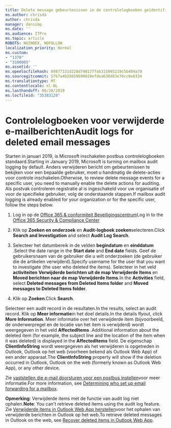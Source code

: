 ```yaml
---
title: Delete message gebeurtenissen in de controlelogboeken geïdentificeerd
ms.author: chrisda
author: chrisda
manager: dansimp
ms.date: ''
ms.audience: ITPro
ms.topic: article
ROBOTS: NOINDEX, NOFOLLOW
localization_priority: Normal
ms.custom:
- "1370"
- "3100005"
ms.assetid: ''
ms.openlocfilehash: 89877331d328d798177fab3150d5219c5b484a70
ms.sourcegitcommit: 5fb7a4b28859690020efdea630d03e70cc0e6334
ms.translationtype: MT
ms.contentlocale: nl-NL
ms.lasthandoff: 06/28/2019
ms.locfileid: "35383128"
---
```

# <a name="audit-logs-for-deleted-email-messages"></a><span data-ttu-id="0fa4a-102">Controlelogboeken voor verwijderde e-mailberichten</span><span class="sxs-lookup"><span data-stu-id="0fa4a-102">Audit logs for deleted email messages</span></span>

<span data-ttu-id="0fa4a-103">Starten in januari 2019, is Microsoft inschakelen postbus controlelogboeken standaard.</span><span class="sxs-lookup"><span data-stu-id="0fa4a-103">Starting in January 2019, Microsoft is turning on mailbox audit logging by default.</span></span> <span data-ttu-id="0fa4a-104">Anders verwijderen bericht om gebeurtenissen te bekijken voor een bepaalde gebruiker, moet u handmatig de delete-acties voor controle inschakelen.</span><span class="sxs-lookup"><span data-stu-id="0fa4a-104">Otherwise, to review delete message events for a specific user, you need to manually enable the delete actions for auditing.</span></span> <span data-ttu-id="0fa4a-105">Als postvak controleren registratie al is ingeschakeld voor uw organisatie of voor de specifieke gebruiker, volg de onderstaande stappen.</span><span class="sxs-lookup"><span data-stu-id="0fa4a-105">If mailbox audit logging is already enabled for your organization or for the specific user, follow the steps below.</span></span>

1. <span data-ttu-id="0fa4a-106">Log in op de [Office 365 & conformiteit Beveiligingscentrum](https://protection.office.com/)</span><span class="sxs-lookup"><span data-stu-id="0fa4a-106">Log in to the [Office 365 Security & Compliance Center](https://protection.office.com/)</span></span>

2. <span data-ttu-id="0fa4a-107">Klik op **Zoeken en onderzoek** en **Audit-logboek zoeken**selecteren.</span><span class="sxs-lookup"><span data-stu-id="0fa4a-107">Click **Search and Investigation** and select **Audit Log Search**.</span></span>

3. <span data-ttu-id="0fa4a-108">Selecteer het datumbereik in de velden **begindatum** en **einddatum** .</span><span class="sxs-lookup"><span data-stu-id="0fa4a-108">Select the date range in the **Start date** and **End date** fields.</span></span> <span data-ttu-id="0fa4a-109">Geef de gebruikersnaam van de gebruiker die u wilt onderzoeken (de gebruiker die de artikelen verwijderd).</span><span class="sxs-lookup"><span data-stu-id="0fa4a-109">Specify username for the user that you want to investigate (the user who deleted the items).</span></span> <span data-ttu-id="0fa4a-110">Selecteer in het veld **activiteiten** **Verwijderde berichten uit de map Verwijderde Items** en **Moved berichten naar de map Verwijderde Items**.</span><span class="sxs-lookup"><span data-stu-id="0fa4a-110">In the **Activities** field, select **Deleted messages from Deleted Items folder** and **Moved messages to Deleted Items folder**.</span></span>

4. <span data-ttu-id="0fa4a-111">Klik op **Zoeken**.</span><span class="sxs-lookup"><span data-stu-id="0fa4a-111">Click **Search**.</span></span>

<span data-ttu-id="0fa4a-112">Selecteer een audit record in de resultaten.</span><span class="sxs-lookup"><span data-stu-id="0fa4a-112">In the results, select an audit record.</span></span> <span data-ttu-id="0fa4a-113">Klik op **Meer informatie**in het doel details.</span><span class="sxs-lookup"><span data-stu-id="0fa4a-113">In the details flyout, click **More Information**.</span></span> <span data-ttu-id="0fa4a-114">Meer informatie over het verwijderde item (bijvoorbeeld, de onderwerpregel en de locatie van het item is verwijderd) wordt weergegeven in het veld **AffectedItems** .</span><span class="sxs-lookup"><span data-stu-id="0fa4a-114">Additional information about the deleted item (for example, the subject line and the location of the item when it was deleted) is displayed in the **AffectedItems** field.</span></span> <span data-ttu-id="0fa4a-115">De eigenschap **ClientInfoString** wordt weergegeven als het verwijderen is opgetreden in Outlook, Outlook op het web (voorheen bekend als Outlook Web App) of een ander apparaat.</span><span class="sxs-lookup"><span data-stu-id="0fa4a-115">The **ClientInfoString** property will show if the deletion occurred in Outlook, Outlook on the web (formerly known as Outlook Web App), or any other device.</span></span>

<span data-ttu-id="0fa4a-116">Zie [vaststellen die e-mail doorsturen voor een postbus instellen](https://docs.microsoft.com/office365/securitycompliance/auditing-troubleshooting-scenarios#determining-if-a-user-deleted-email-items)voor meer informatie.</span><span class="sxs-lookup"><span data-stu-id="0fa4a-116">For more information, see [Determining who set up email forwarding for a mailbox](https://docs.microsoft.com/office365/securitycompliance/auditing-troubleshooting-scenarios#determining-if-a-user-deleted-email-items).</span></span>

<span data-ttu-id="0fa4a-117">**Opmerking**: Verwijderde items met de functie van audit log niet ophalen.</span><span class="sxs-lookup"><span data-stu-id="0fa4a-117">**Note**: You can't retrieve deleted items using the audit log feature.</span></span> <span data-ttu-id="0fa4a-118">Zie [Verwijderde items in Outlook Web App herstellen](https://support.office.com/article/C3D8FC15-EEEF-4F1C-81DF-E27964B7EDD4)voor het ophalen van verwijderde berichten in Outlook op het web.</span><span class="sxs-lookup"><span data-stu-id="0fa4a-118">To retrieve deleted messages in Outlook on the web, see [Recover deleted items in Outlook Web App](https://support.office.com/article/C3D8FC15-EEEF-4F1C-81DF-E27964B7EDD4).</span></span>
